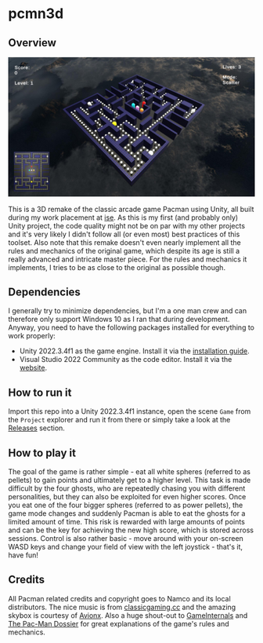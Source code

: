 # pcmn3d

## Overview

![Overview image](overview.jpeg)

This is a 3D remake of the classic arcade game Pacman using Unity, all built during my work placement at [ise](https://www.ise.de/). As this is my first (and probably only) Unity project, the code quality might not be on par with my other projects and it's very likely I didn't follow all (or even most) best practices of this toolset. Also note that this remake doesn't even nearly implement all the rules and mechanics of the original game, which despite its age is still a really advanced and intricate master piece. For the rules and mechanics it implements, I tries to be as close to the original as possible though.

## Dependencies

I generally try to minimize dependencies, but I'm a one man crew and can therefore only support Windows 10 as I ran that during development. Anyway, you need to have the following packages installed for everything to work properly:

- Unity 2022.3.4f1 as the game engine. Install it via the [installation guide](https://docs.unity3d.com/2022.3/Documentation/Manual/GettingStartedInstallingUnity.html).
- Visual Studio 2022 Community as the code editor. Install it via the [website](https://visualstudio.microsoft.com/de/vs/community/).

## How to run it

Import this repo into a Unity 2022.3.4f1 instance, open the scene `Game` from the `Project` explorer and run it from there or simply take a look at the [Releases](https://github.com/locxter/pcmn3d/releases) section.

## How to play it

The goal of the game is rather simple - eat all white spheres (referred to as pellets) to gain points and ultimately get to a higher level. This task is made difficult by the four ghosts, who are repeatedly chasing you with different personalities, but they can also be exploited for even higher scores. Once you eat one of the four bigger spheres (referred to as power pellets), the game mode changes and suddenly Pacman is able to eat the ghosts for a limited amount of time. This risk is rewarded with large amounts of points and can be the key for achieving the new high score, which is stored across sessions. Control is also rather basic - move around with your on-screen WASD keys and change your field of view with the left joystick - that's it, have fun!

## Credits

All Pacman related credits and copyright goes to Namco and its local distributors. The nice music is from [classicgaming.cc](https://www.classicgaming.cc/classics/pac-man/sounds) and the amazing skybox is courtesy of [Avionx](https://assetstore.unity.com/packages/2d/textures-materials/sky/skybox-series-free-103633). Also a huge shout-out to [GameInternals](https://gameinternals.com/understanding-pac-man-ghost-behavior) and [The Pac-Man Dossier](https://pacman.holenet.info/) for great explanations of the game's rules and mechanics.
